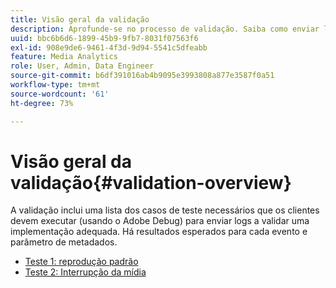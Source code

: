 ```yaml
---
title: Visão geral da validação
description: Aprofunde-se no processo de validação. Saiba como enviar logs para validar uma implementação adequada.
uuid: bbc6b6d6-1899-45b9-9fb7-8031f07563f6
exl-id: 908e9de6-9461-4f3d-9d94-5541c5dfeabb
feature: Media Analytics
role: User, Admin, Data Engineer
source-git-commit: b6df391016ab4b9095e3993808a877e3587f0a51
workflow-type: tm+mt
source-wordcount: '61'
ht-degree: 73%

---
```


# Visão geral da validação{#validation-overview}

A validação inclui uma lista dos casos de teste necessários que os clientes devem executar (usando o Adobe Debug) para enviar logs a validar uma implementação adequada. Há resultados esperados para cada evento e parâmetro de metadados.

* [Teste 1: reprodução padrão ](test1-standard-playback.md)
* [Teste 2: Interrupção da mídia ](test2-media-interrupt.md)
